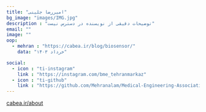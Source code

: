 ```yaml
---
title: "امیررضا جلینی"
bg_image: "images/IMG.jpg"
description : "توضیحات دقیقی از نویسنده در دسترس نیست"
email: ""
image: "" 
oop:
  - mehran : "https://cabea.ir/blog/biosensor/"
    data: "خرداد ۱۴۰۳"

social:
  - icon : "ti-instagram"
    link : "https://instagram.com/bme_tehranmarkaz"
  - icon : "ti-github"
    link : "https://github.com/Mehranalam/Medical-Engineering-Association"
---
```



<p style="color: red;"><a href="https://cabea.ir/about">cabea.ir/about</a></p>
